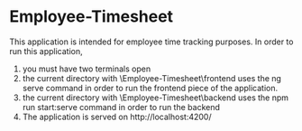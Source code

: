 # Employee-Timesheet
This application is intended for employee time tracking purposes.
In order to run this application, 
1. you must have two terminals open
2. the current directory with \Employee-Timesheet\frontend uses the ng serve command in order to run the frontend piece of the application.
3. the current directory with \Employee-Timesheet\backend uses the npm run start:serve command in order to run the backend
4. The application is served on http://localhost:4200/